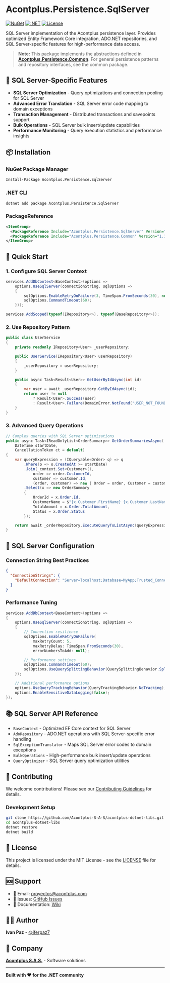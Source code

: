 # Acontplus.Persistence.SqlServer

[![NuGet](https://img.shields.io/nuget/v/Acontplus.Persistence.SqlServer.svg)](https://www.nuget.org/packages/Acontplus.Persistence.SqlServer)
[![.NET](https://img.shields.io/badge/.NET-9.0-blue.svg)](https://dotnet.microsoft.com/download/dotnet/9.0)
[![License](https://img.shields.io/badge/license-MIT-green.svg)](LICENSE)

SQL Server implementation of the Acontplus persistence layer. Provides optimized Entity Framework Core integration, ADO.NET repositories, and SQL Server-specific features for high-performance data access.

> **Note:** This package implements the abstractions defined in [**Acontplus.Persistence.Common**](https://www.nuget.org/packages/Acontplus.Persistence.Common). For general persistence patterns and repository interfaces, see the common package.

## 🚀 SQL Server-Specific Features

- **SQL Server Optimization** - Query optimizations and connection pooling for SQL Server
- **Advanced Error Translation** - SQL Server error code mapping to domain exceptions
- **Transaction Management** - Distributed transactions and savepoints support
- **Bulk Operations** - SQL Server bulk insert/update capabilities
- **Performance Monitoring** - Query execution statistics and performance insights

## 📦 Installation

### NuGet Package Manager
```bash
Install-Package Acontplus.Persistence.SqlServer
```

### .NET CLI
```bash
dotnet add package Acontplus.Persistence.SqlServer
```

### PackageReference
```xml
<ItemGroup>
  <PackageReference Include="Acontplus.Persistence.SqlServer" Version="1.5.12" />
  <PackageReference Include="Acontplus.Persistence.Common" Version="1.1.13" />
</ItemGroup>
```

## 🎯 Quick Start

### 1. Configure SQL Server Context
```csharp
services.AddDbContext<BaseContext>(options =>
    options.UseSqlServer(connectionString, sqlOptions =>
    {
        sqlOptions.EnableRetryOnFailure(3, TimeSpan.FromSeconds(30), null);
        sqlOptions.CommandTimeout(60);
    }));

services.AddScoped(typeof(IRepository<>), typeof(BaseRepository<>));
```

### 2. Use Repository Pattern
```csharp
public class UserService
{
    private readonly IRepository<User> _userRepository;

    public UserService(IRepository<User> userRepository)
    {
        _userRepository = userRepository;
    }

    public async Task<Result<User>> GetUserByIdAsync(int id)
    {
        var user = await _userRepository.GetByIdAsync(id);
        return user != null
            ? Result<User>.Success(user)
            : Result<User>.Failure(DomainError.NotFound("USER_NOT_FOUND", $"User {id} not found"));
    }
}
```

### 3. Advanced Query Operations
```csharp
// Complex queries with SQL Server optimizations
public async Task<IReadOnlyList<OrderSummary>> GetOrderSummariesAsync(
    DateTime startDate,
    CancellationToken ct = default)
{
    var queryExpression = (IQueryable<Order> q) => q
        .Where(o => o.CreatedAt >= startDate)
        .Join(_context.Set<Customer>(),
            order => order.CustomerId,
            customer => customer.Id,
            (order, customer) => new { Order = order, Customer = customer })
        .Select(x => new OrderSummary
        {
            OrderId = x.Order.Id,
            CustomerName = $"{x.Customer.FirstName} {x.Customer.LastName}",
            TotalAmount = x.Order.TotalAmount,
            Status = x.Order.Status
        });

    return await _orderRepository.ExecuteQueryToListAsync(queryExpression, ct);
}
```

## 🔧 SQL Server Configuration

### Connection String Best Practices
```json
{
  "ConnectionStrings": {
    "DefaultConnection": "Server=localhost;Database=MyApp;Trusted_Connection=True;MultipleActiveResultSets=true;Encrypt=true;TrustServerCertificate=false;"
  }
}
```

### Performance Tuning
```csharp
services.AddDbContext<BaseContext>(options =>
{
    options.UseSqlServer(connectionString, sqlOptions =>
    {
        // Connection resilience
        sqlOptions.EnableRetryOnFailure(
            maxRetryCount: 5,
            maxRetryDelay: TimeSpan.FromSeconds(30),
            errorNumbersToAdd: null);

        // Performance settings
        sqlOptions.CommandTimeout(60);
        sqlOptions.UseQuerySplittingBehavior(QuerySplittingBehavior.SplitQuery);
    });

    // Additional performance options
    options.UseQueryTrackingBehavior(QueryTrackingBehavior.NoTracking);
    options.EnableSensitiveDataLogging(false);
});
```

## 📚 SQL Server API Reference

- `BaseContext` - Optimized EF Core context for SQL Server
- `AdoRepository` - ADO.NET operations with SQL Server-specific error handling
- `SqlExceptionTranslator` - Maps SQL Server error codes to domain exceptions
- `BulkOperations` - High-performance bulk insert/update operations
- `QueryOptimizer` - SQL Server query optimization utilities

## 🤝 Contributing

We welcome contributions! Please see our [Contributing Guidelines](CONTRIBUTING.md) for details.

### Development Setup
```bash
git clone https://github.com/Acontplus-S-A-S/acontplus-dotnet-libs.git
cd acontplus-dotnet-libs
dotnet restore
dotnet build
```

## 📄 License

This project is licensed under the MIT License - see the [LICENSE](LICENSE) file for details.

## 🆘 Support

- 📧 Email: proyectos@acontplus.com
- 🐛 Issues: [GitHub Issues](https://github.com/Acontplus-S-A-S/acontplus-dotnet-libs/issues)
- 📖 Documentation: [Wiki](https://github.com/Acontplus-S-A-S/acontplus-dotnet-libs/wiki)

## 👨‍💻 Author

**Ivan Paz** - [@iferpaz7](https://linktr.ee/iferpaz7)

## 🏢 Company

**[Acontplus S.A.S.](https://acontplus.com.ec)** - Software solutions

---

**Built with ❤️ for the .NET community**
